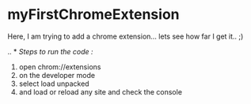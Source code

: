 # myFirstChromeExtension
Here, I am trying to add a chrome extension... lets see how far I get it.. ;)

.. * *_Steps to run the code :_*
1. open chrom://extensions
2. on the developer mode
3. select load unpacked
4. and load or reload any site and check the console 
